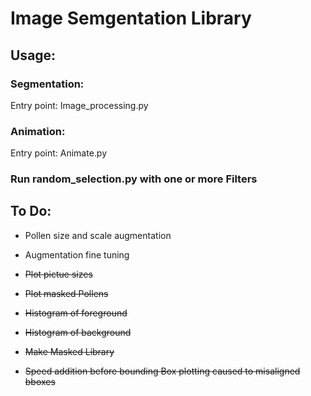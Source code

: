 # Image Semgentation Library

## Usage:

### Segmentation:

Entry point: Image_processing.py

### Animation:

Entry point: Animate.py

### Run random_selection.py with one or more Filters

## To Do:

- Pollen size and scale augmentation
- Augmentation fine tuning

- ~~Plot pictue sizes~~
- ~~Plot masked Pollens~~
- ~~Histogram of foreground~~
- ~~Histogram of background~~
- ~~Make Masked Library~~
- ~~Speed addition before bounding Box plotting caused to misaligned bboxes~~
